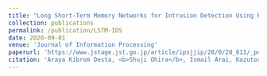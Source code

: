 ```yaml
---
title: "Long Short-Term Memory Networks for Intrusion Detection Using Reverse Engineered Automotive Packets"
collection: publications
permalink: /publication/LSTM-IDS
date: 2020-09-01
venue: 'Journal of Information Processing'
paperurl: 'https://www.jstage.jst.go.jp/article/ipsjjip/28/0/28_611/_pdf/-char/en'
citation: 'Araya Kibrom Desta, <b>Shuji Ohira</b>, Ismail Arai, Kazutoshi Fujikawa, "Long Short-Term Memory Networks for Intrusion Detection Using Reverse Engineered Automotive Packets," <i>Journal of Information Processing</i>, Vol.61, No.9, pp.1-12, Sep. 2020.'
---
```

